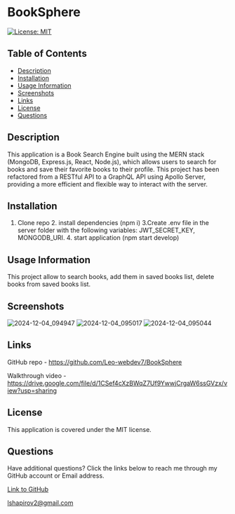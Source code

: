 # BookSphere

[![License: MIT](https://img.shields.io/badge/License-MIT-yellow.svg)](https://opensource.org/licenses/MIT)

## Table of Contents

* [Description](#description)
* [Installation](#installation)
* [Usage Information](#usage-information)
* [Screenshots](#screenshots)
* [Links](#links)
* [License](#license)
* [Questions](#questions)

## Description

This application is a Book Search Engine built using the MERN stack (MongoDB, Express.js, React, Node.js), which allows users to search for books and save their favorite books to their profile. This project has been refactored from a RESTful API to a GraphQL API using Apollo Server, providing a more efficient and flexible way to interact with the server.

## Installation

1. Clone repo 2. install dependencies (npm i) 3.Create .env file in the server folder with the following variables: JWT_SECRET_KEY, MONGODB_URI. 4. start application (npm start develop)

## Usage Information

This project allow to search books, add them in saved books list, delete books from saved books list.

## Screenshots

![2024-12-04_094947](https://github.com/user-attachments/assets/930e5d69-7ee2-415a-bd51-3aee0617c119)
![2024-12-04_095017](https://github.com/user-attachments/assets/32d10262-4263-400a-8089-beb31a9a85f6)
![2024-12-04_095044](https://github.com/user-attachments/assets/43f6ed62-2ed1-4bde-af4b-cec7e3446e7c)


## Links

GitHub repo - https://github.com/Leo-webdev7/BookSphere

Walkthrough video - https://drive.google.com/file/d/1CSef4cXzBWqZ7Uf9YwwjCrgaW6ssGVzx/view?usp=sharing

## License

This application is covered under the MIT license.

## Questions

Have additional questions? Click the links below to reach me through my GitHub account or Email address.

[Link to GitHub](https://github.com/Leo-webdev7)

<a href="mailto:lshapirov2@gmail.com">lshapirov2@gmail.com</a>

